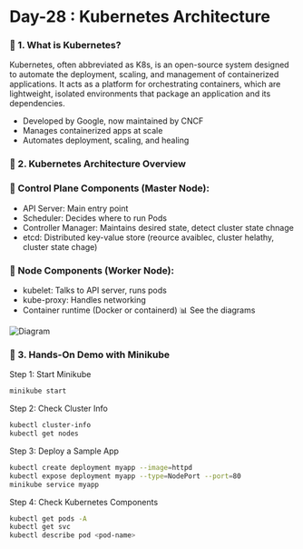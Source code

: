 # Day-28 : Kubernetes Architecture 

### 📌 1. What is Kubernetes?
Kubernetes, often abbreviated as K8s, is an open-source system designed to automate the deployment, scaling, and management of containerized applications. It acts as a platform for orchestrating containers, which are lightweight, isolated environments that package an application and its dependencies. 
 -	Developed by Google, now maintained by CNCF
 -	Manages containerized apps at scale
 -	Automates deployment, scaling, and healing

### 📌 2. Kubernetes Architecture Overview 
### 🔷 Control Plane Components (Master Node):
  - API Server: Main entry point
  - Scheduler: Decides where to run Pods
  -	Controller Manager: Maintains desired state, detect cluster state chnage
  -	etcd: Distributed key-value store (reource avaiblec, cluster helathy, cluster state chage)
### 🔷 Node Components (Worker Node):
  - kubelet: Talks to API server, runs pods
  -	kube-proxy: Handles networking
  - Container runtime (Docker or containerd)
📊 See the diagrams 

![Diagram](https://github.com/rajivsiddiqui/devops-60-days-bootcamp/blob/main/module-5_kubernetes/k8s-architecture.png) 

### 📌 3. Hands-On Demo with Minikube 
Step 1: Start Minikube
```sh
minikube start
```
Step 2: Check Cluster Info

```sh
kubectl cluster-info
kubectl get nodes
```
Step 3: Deploy a Sample App
```sh
kubectl create deployment myapp --image=httpd
kubectl expose deployment myapp --type=NodePort --port=80
minikube service myapp
```
Step 4: Check Kubernetes Components
```sh
kubectl get pods -A
kubectl get svc
kubectl describe pod <pod-name>
```
